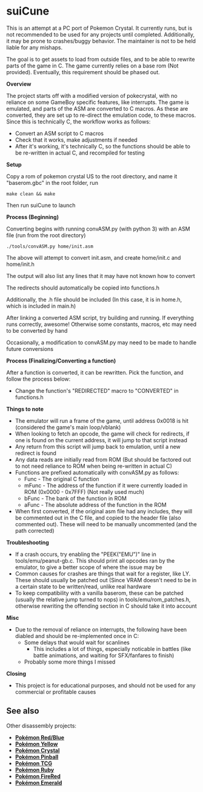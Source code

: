 # suiCune

This is an attempt at a PC port of Pokemon Crystal. It currently runs, but is not recommended to be used for any projects until completed. Additionally, it may be prone to crashes/buggy behavior. The maintainer is not to be held liable for any mishaps.

The goal is to get assets to load from outside files, and to be able to rewrite parts of the game in C. The game currently relies on a base rom (Not provided). Eventually, this requirement should be phased out.


**Overview**

The project starts off with a modified version of pokecrystal, with no reliance on some GameBoy specific features, like interrupts. The game is emulated, and parts of the ASM are converted to C macros. As these are converted, they are set up to re-direct the emulation code, to these macros. Since this is technically C, the workflow works as follows:
- Convert an ASM script to C macros
- Check that it works, make adjustments if needed
- After it's working, it's technically C, so the functions should be able to be re-written in actual C, and recompiled for testing


**Setup**

Copy a rom of pokemon crystal US to the root directory, and name it "baserom.gbc"
in the root folder, run

    make clean && make

Then run suiCune to launch


**Process (Beginning)**

Converting begins with running convASM.py (with python 3) with an ASM file (run from the root directory)

    ./tools/convASM.py home/init.asm

The above will attempt to convert init.asm, and create home/init.c and home/init.h

The output will also list any lines that it may have not known how to convert

The redirects should automatically be copied into functions.h

Additionally, the .h file should be included (In this case, it is in home.h, which is included in main.h)

After linking a converted ASM script, try building and running. If everything runs correctly, awesome! Otherwise some constants, macros, etc may need to be converted by hand

Occasionally, a modification to convASM.py may need to be made to handle future conversions


**Process (Finalizing/Converting a function)**

After a function is converted, it can be rewritten. Pick the function, and follow the process below:

- Change the function's "REDIRECTED" macro to "CONVERTED" in functions.h


**Things to note**

- The emulator will run a frame of the game, until address 0x0018 is hit (considered the game's main loop/vblank)
- When looking to fetch an opcode, the game will check for redirects, if one is found on the current address, it will jump to that script instead
- Any return from this script will jump back to emulation, until a new redirect is found
- Any data reads are initially read from ROM (But should be factored out to not need reliance to ROM when being re-written in actual C)
- Functions are prefixed automatically with convASM.py as follows:
    - Func - The original C function
    - mFunc - The address of the function if it were currently loaded in ROM (0x0000 - 0x7FFF) (Not really used much)
    - bFunc - The bank of the function in ROM
    - aFunc - The absolute address of the function in the ROM
- When first converted, if the original asm file had any includes, they will be commented out in the C file, and copied to the header file (also commented out). These will need to be manually uncommented (and the path corrected)


**Troubleshooting**

- If a crash occurs, try enabling the "PEEK("EMU")" line in tools/emu/peanut-gb.c. This should print all opcodes ran by the emulator, to give a better scope of where the issue may be
- Common causes for crashes are things that wait for a register, like LY. These should usually be patched out (Since VRAM doesn't need to be in a certain state to be written/read, unlike real hardware
- To keep compatibility with a vanilla baserom, these can be patched (usually the relative jump turned to nops) in tools/emu/rom_patches.h, otherwise rewriting the offending section in C should take it into account


**Misc**

- Due to the removal of reliance on interrupts, the following have been diabled and should be re-implemented once in C:
    - Some delays that would wait for scanlines
        - This includes a lot of things, especially noticable in battles (like battle animations, and waiting for SFX/fanfares to finish)
    - Probably some more things I missed


**Closing**

- This project is for educational purposes, and should not be used for any commercial or profitable causes


## See also

Other disassembly projects:

- [**Pokémon Red/Blue**][pokered]
- [**Pokémon Yellow**][pokeyellow]
- [**Pokémon Crystal**][pokecrystal]
- [**Pokémon Pinball**][pokepinball]
- [**Pokémon TCG**][poketcg]
- [**Pokémon Ruby**][pokeruby]
- [**Pokémon FireRed**][pokefirered]
- [**Pokémon Emerald**][pokeemerald]

[pokered]: https://github.com/pret/pokered
[pokeyellow]: https://github.com/pret/pokeyellow
[pokecrystal]: https://github.com/pret/pokecrystal
[pokepinball]: https://github.com/pret/pokepinball
[poketcg]: https://github.com/pret/poketcg
[pokeruby]: https://github.com/pret/pokeruby
[pokefirered]: https://github.com/pret/pokefirered
[pokeemerald]: https://github.com/pret/pokeemerald
[discord]: https://discord.gg/d5dubZ3
[irc]: https://web.libera.chat/?#pret
[ci]: https://github.com/pret/pokecrystal/actions
[ci-badge]: https://github.com/pret/pokecrystal/actions/workflows/main.yml/badge.svg
